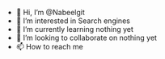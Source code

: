 - 👋 Hi, I’m @Nabeelgit
- 👀 I’m interested in Search engines
- 🌱 I’m currently learning nothing yet 
- 💞️ I’m looking to collaborate on nothing yet
- 📫 How to reach me

<!---
Nabeelgit/Nabeelgit is a ✨ special ✨ repository because its `README.md` (this file) appears on your GitHub profile.
You can click the Preview link to take a look at your changes.
--->
